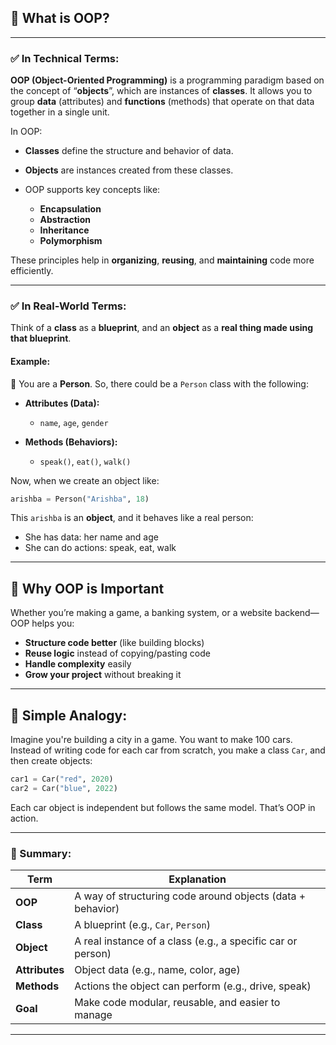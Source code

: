 ## 🔹 **What is OOP?**

---

### ✅ **In Technical Terms:**

**OOP (Object-Oriented Programming)** is a programming paradigm based on the concept of “**objects**”, which are instances of **classes**. It allows you to group **data** (attributes) and **functions** (methods) that operate on that data together in a single unit.

In OOP:

* **Classes** define the structure and behavior of data.
* **Objects** are instances created from these classes.
* OOP supports key concepts like:

  * **Encapsulation**
  * **Abstraction**
  * **Inheritance**
  * **Polymorphism**

These principles help in **organizing**, **reusing**, and **maintaining** code more efficiently.

---

### ✅ **In Real-World Terms:**

Think of a **class** as a **blueprint**, and an **object** as a **real thing made using that blueprint**.

#### Example:

👧 You are a **Person**.
So, there could be a `Person` class with the following:

* **Attributes (Data):**

  * `name`, `age`, `gender`
* **Methods (Behaviors):**

  * `speak()`, `eat()`, `walk()`

Now, when we create an object like:

```python
arishba = Person("Arishba", 18)
```

This `arishba` is an **object**, and it behaves like a real person:

* She has data: her name and age
* She can do actions: speak, eat, walk

---

## 🧠 **Why OOP is Important**

Whether you’re making a game, a banking system, or a website backend—OOP helps you:

* **Structure code better** (like building blocks)
* **Reuse logic** instead of copying/pasting code
* **Handle complexity** easily
* **Grow your project** without breaking it

---

## 🔄 **Simple Analogy:**

Imagine you're building a city in a game. You want to make 100 cars. Instead of writing code for each car from scratch, you make a class `Car`, and then create objects:

```python
car1 = Car("red", 2020)
car2 = Car("blue", 2022)
```

Each car object is independent but follows the same model.
That’s OOP in action.

---

### 📌 Summary:

| Term           | Explanation                                                 |
| -------------- | ----------------------------------------------------------- |
| **OOP**        | A way of structuring code around objects (data + behavior)  |
| **Class**      | A blueprint (e.g., `Car`, `Person`)                         |
| **Object**     | A real instance of a class (e.g., a specific car or person) |
| **Attributes** | Object data (e.g., name, color, age)                        |
| **Methods**    | Actions the object can perform (e.g., drive, speak)         |
| **Goal**       | Make code modular, reusable, and easier to manage           |

---
